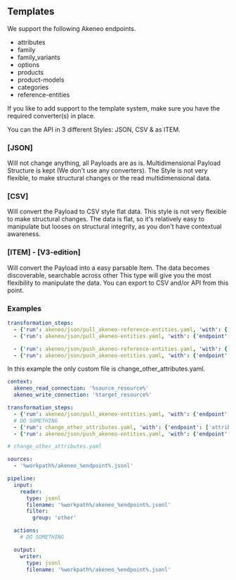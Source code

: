 ## Templates

We support the following Akeneo endpoints.

- attributes
- family
- family_variants
- options
- products
- product-models
- categories
- reference-entities

If you like to add support to the template system, make sure you have the required converter(s) in place.

You can the API in 3 different Styles: JSON, CSV & as ITEM.

### [JSON]
Will not change anything, all Payloads are as is.
Multidimensional Payload Structure is kept (We don't use any converters).
The Style is not very flexible, to make structural changes or the read multidimensional data.

### [CSV]
Will convert the Payload to CSV style flat data.
This style is not very flexible to make structural changes.
The data is flat, so it's relatively easy to manipulate but looses on structural integrity, as you don't have contextual awareness.

### [ITEM] - [V3-edition]
Will convert the Payload into a easy parsable Item. 
The data becomes discoverable, searchable across other 
This type will give you the most flexibility to manipulate the data.
You can export to CSV and/or API from this point.

### Examples

```yaml
transformation_steps:
  - {'run': akeneo/json/pull_akeneo-reference-entities.yaml, 'with': {'endpoint': ['brand']}}
  - {'run': akeneo/json/pull_akeneo-entities.yaml, 'with': {'endpoint': ['attributes', 'families']}}

  - {'run': akeneo/json/push_akeneo-reference-entities.yaml, 'with': {'endpoint': ['brand']}}
  - {'run': akeneo/json/push_akeneo-entities.yaml, 'with': {'endpoint': ['attributes', 'families']}}
```

In this example the only custom file is change_other_attributes.yaml.

```yaml
context:
  akeneo_read_connection: '%source_resource%'
  akeneo_write_connection: '%target_resource%'

transformation_steps:
  - {'run': akeneo/json/pull_akeneo-entities.yaml, 'with': {'endpoint': ['attributes']}}
  # DO SOMETHING
  - {'run': change_other_attributes.yaml, 'with': {'endpoint': ['attributes']}}
  - {'run': akeneo/json/push_akeneo-entities.yaml, 'with': {'endpoint': ['attributes']}}
```

```yaml
# change_other_attributes.yaml

sources:
  - '%workpath%/akeneo_%endpoint%.jsonl'

pipeline:
  input:
    reader:
      type: jsonl
      filename: '%workpath%/akeneo_%endpoint%.jsonl'
      filter:
        group: 'other'

  actions:
    # DO SOMETHING

  output:
    writer:
      type: jsonl
      filename: '%workpath%/akeneo_%endpoint%.jsonl'
```
